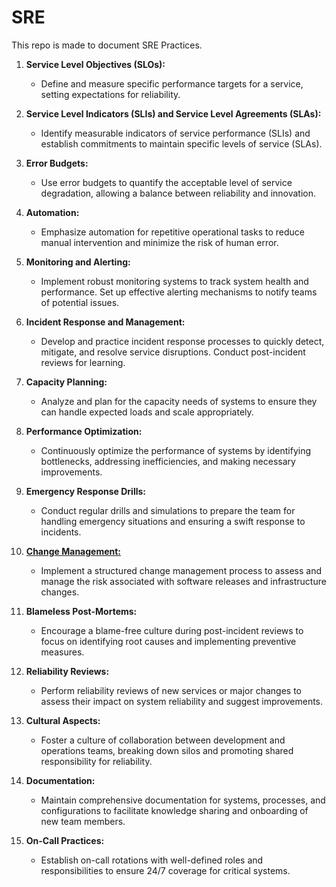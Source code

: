 # SRE
This repo is made to document SRE Practices.

1. **Service Level Objectives (SLOs):**
   - Define and measure specific performance targets for a service, setting expectations for reliability.

2. **Service Level Indicators (SLIs) and Service Level Agreements (SLAs):**
   - Identify measurable indicators of service performance (SLIs) and establish commitments to maintain specific levels of service (SLAs).

3. **Error Budgets:**
   - Use error budgets to quantify the acceptable level of service degradation, allowing a balance between reliability and innovation.

4. **Automation:**
   - Emphasize automation for repetitive operational tasks to reduce manual intervention and minimize the risk of human error.

5. **Monitoring and Alerting:**
   - Implement robust monitoring systems to track system health and performance. Set up effective alerting mechanisms to notify teams of potential issues.

6. **Incident Response and Management:**
   - Develop and practice incident response processes to quickly detect, mitigate, and resolve service disruptions. Conduct post-incident reviews for learning.

7. **Capacity Planning:**
   - Analyze and plan for the capacity needs of systems to ensure they can handle expected loads and scale appropriately.

8. **Performance Optimization:**
   - Continuously optimize the performance of systems by identifying bottlenecks, addressing inefficiencies, and making necessary improvements.

9. **Emergency Response Drills:**
   - Conduct regular drills and simulations to prepare the team for handling emergency situations and ensuring a swift response to incidents.

10. [**Change Management:**](./docs/CHANGE_MANAGEMENT.md)
    - Implement a structured change management process to assess and manage the risk associated with software releases and infrastructure changes.

11. **Blameless Post-Mortems:**
    - Encourage a blame-free culture during post-incident reviews to focus on identifying root causes and implementing preventive measures.

12. **Reliability Reviews:**
    - Perform reliability reviews of new services or major changes to assess their impact on system reliability and suggest improvements.

13. **Cultural Aspects:**
    - Foster a culture of collaboration between development and operations teams, breaking down silos and promoting shared responsibility for reliability.

14. **Documentation:**
    - Maintain comprehensive documentation for systems, processes, and configurations to facilitate knowledge sharing and onboarding of new team members.

15. **On-Call Practices:**
    - Establish on-call rotations with well-defined roles and responsibilities to ensure 24/7 coverage for critical systems.

